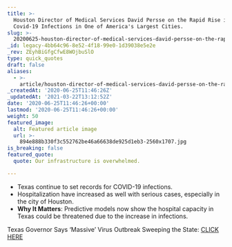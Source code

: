 ```yaml
---
title: >-
  Houston Director of Medical Services David Persse on the Rapid Rise in
  Covid-19 Infections in One of America's Largest Cities.
slug: >-
  20200625-houston-director-of-medical-services-david-persse-on-the-rapid-rise-in-covid-19-infections-in-one-of-americas-largest-cities
_id: legacy-4bb64c96-8e52-4f18-99e0-1d39038e5e2e
_rev: ZEyhBiGfgCfwE8WOjbuSlO
type: quick_quotes
draft: false
aliases:
  - >-
    article/houston-director-of-medical-services-david-persse-on-the-rapid-rise-in-covid-19-infections-in-one-of-americas-largest-cities/
_createdAt: '2020-06-25T11:46:26Z'
_updatedAt: '2021-03-22T13:12:52Z'
date: '2020-06-25T11:46:26+00:00'
lastmod: '2020-06-25T11:46:26+00:00'
weight: 50
featured_image:
  alt: Featured article image
  url: >-
    894e888b330f3c552762be46a66638de925d1eb3-2560x1707.jpg
is_breaking: false
featured_quote:
  quote: Our infrastructure is overwhelmed.

---
```

* Texas continue to set records for COVID-19 infections.
* Hospitalization have increased as well with serious cases, especially in the city of Houston.
* **Why It Matters**: Predictive models now show the hospital capacity in Texas could be threatened due to the increase in infections.

Texas Governor Says ‘Massive’ Virus Outbreak Sweeping the State: [CLICK HERE](https://www.bloomberg.com/news/articles/2020-06-24/houston-on-pace-to-exceed-intensive-care-capacity-by-tomorrow?sref=nXmOg68r)